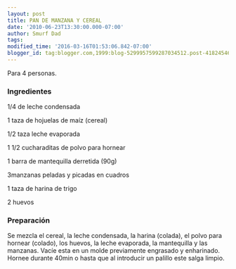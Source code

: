 ```yaml
---
layout: post
title: PAN DE MANZANA Y CEREAL
date: '2010-06-23T13:30:00.000-07:00'
author: Smurf Dad
tags: 
modified_time: '2016-03-16T01:53:06.842-07:00'
blogger_id: tag:blogger.com,1999:blog-5299957599287034512.post-4182454685693796191
---
```


Para 4 personas.

<h3>Ingredientes</h3>

1/4 de leche condensada

1 taza de hojuelas de maíz (cereal)

1/2 taza leche evaporada

1 1/2 cucharaditas de polvo para hornear

1 barra de mantequilla derretida (90g)

3manzanas peladas y picadas en cuadros

1 taza de harina de trigo

2 huevos

<h3>Preparación</h3>

Se mezcla el cereal, la leche condensada, la harina (colada), el polvo para hornear (colado), los huevos, la leche evaporada, la mantequilla y las manzanas. Vacíe esta en un molde previamente engrasado y enharinado. Hornee durante 40min o hasta que al introducir un palillo este salga limpio.

